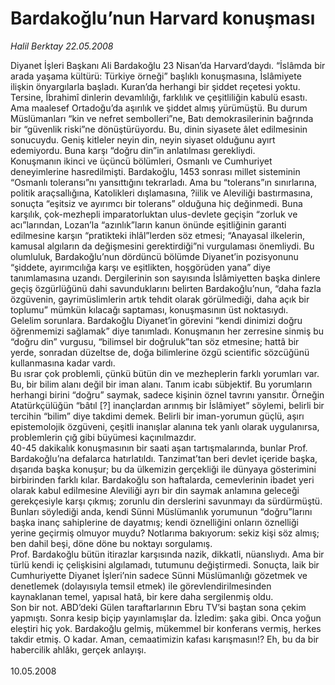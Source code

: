 # Bardakoğlu’nun Harvard konuşması

*Halil Berktay 22.05.2008*

<div class="taraf_structure_2col_1zq">
<div class="margen_n">



 <p>Diyanet İşleri Başkanı Ali Bardakoğlu 23 Nisan’da Harvard’daydı. “İslâmda bir arada yaşama kültürü: Türkiye örneği” başlıklı konuşmasına, İslâmiyete ilişkin önyargılarla başladı. Kuran’da herhangi bir şiddet reçetesi yoktu. Tersine, İbrahimî dinlerin devamlılığı, farklılık ve çeşitliliğin kabulü esastı. Ama maalesef Ortadoğu’da aşırılık ve şiddet almış yürümüştü. Bu durum Müslümanları “kin ve nefret sembolleri”ne, Batı demokrasilerinin bağrında bir “güvenlik riski”ne dönüştürüyordu. Bu, dinin siyasete âlet edilmesinin sonucuydu. Geniş kitleler neyin din, neyin siyaset olduğunu ayırt edemiyordu. Buna karşı “doğru din”in anlatılması gerekliydi. <br/>
Konuşmanın ikinci ve üçüncü bölümleri, Osmanlı ve Cumhuriyet deneyimlerine hasredilmişti. Bardakoğlu, 1453 sonrası millet sisteminin “Osmanlı toleransı”nı yansıttığını tekrarladı. Ama bu “tolerans”ın sınırlarına, politik araçsallığına, Katolikleri dışlamasına, ?iilik ve Aleviliği bastırmasına, sonuçta “eşitsiz ve ayırımcı bir tolerans” olduğuna hiç değinmedi. Buna karşılık, çok-mezhepli imparatorluktan ulus-devlete geçişin “zorluk ve acı”larından, Lozan’la “azınlık”ların kanun önünde eşitliğinin garanti edilmesine karşın “pratikteki ihlâl”lerden söz etmesi; “Anayasal ilkelerin, kamusal algıların da değişmesini gerektirdiği”ni vurgulaması önemliydi. Bu olumluluk, Bardakoğlu’nun dördüncü bölümde Diyanet’in pozisyonunu “şiddete, ayırımcılığa karşı ve eşitlikten, hoşgörüden yana” diye tanımlamasına uzandı. Dergilerinin son sayısında İslâmiyetten başka dinlere geçiş özgürlüğünü dahi savunduklarını belirten Bardakoğlu’nun, “daha fazla özgüvenin, gayrimüslimlerin artık tehdit olarak görülmediği, daha açık bir toplumu” mümkün kılacağı saptaması, konuşmasının üst noktasıydı.<br/>
Gelelim sorunlara. Bardakoğlu Diyanet’in görevini “kendi dinimizi doğru öğrenmemizi sağlamak” diye tanımladı. Konuşmanın her zerresine sinmiş bu “doğru din” vurgusu, “bilimsel bir doğruluk”tan söz etmesine; hattâ bir yerde, sonradan düzeltse de, doğa bilimlerine özgü scientific sözcüğünü kullanmasına kadar vardı. <br/>
Bu ısrar çok problemli, çünkü bütün din ve mezheplerin farklı yorumları var. Bu, bir bilim alanı değil bir iman alanı. Tanım icabı sübjektif. Bu yorumların herhangi birini “doğru” saymak, sadece kişinin öznel tavrını yansıtır. Örneğin Atatürkçülüğün “bâtıl [?] inançlardan arınmış bir İslâmiyet” söylemi, belirli bir tercihin “bilim” diye takdimi demek. Belirli bir iman-yorumun güçlü, aşırı epistemolojik özgüveni, çeşitli inanışlar alanına tek yanlı olarak uygulanırsa, problemlerin çığ gibi büyümesi kaçınılmazdır. <br/>
40-45 dakikalık konuşmasının bir saati aşan tartışmalarında, bunlar Prof. Bardakoğlu’na defalarca hatırlatıldı. Tanzimat’tan beri devlet içeride başka, dışarıda başka konuşur; bu da ülkemizin gerçekliği ile dünyaya gösterimini birbirinden farklı kılar. Bardakoğlu son haftalarda, cemevlerinin ibadet yeri olarak kabul edilmesine Aleviliği ayrı bir din saymak anlamına geleceği gerekçesiyle karşı çıkmış; zorunlu din derslerini savunmayı da sürdürmüştü. Bunları söylediği anda, kendi Sünni Müslümanlık yorumunun “doğru”larını başka inanç sahiplerine de dayatmış; kendi öznelliğini onların öznelliği yerine geçirmiş olmuyor muydu? Notlarıma bakıyorum: sekiz kişi söz almış; ben dahil beşi, döne döne bu noktayı sorgulamış. <br/>
Prof. Bardakoğlu bütün itirazlar karşısında nazik, dikkatli, nüanslıydı. Ama bir türlü kendi iç çelişkisini algılamadı, tutumunu değiştirmedi. Sonuçta, laik bir Cumhuriyette Diyanet İşleri’nin sadece Sünni Müslümanlığı gözetmek ve denetlemek (dolayısıyla temsil etmek) ile görevlendirilmesinden kaynaklanan temel, yapısal hatâ, bir kere daha sergilenmiş oldu.    <br/>
Son bir not. ABD’deki Gülen taraftarlarının Ebru TV’si baştan sona çekim yapmıştı. Sonra kesip biçip yayınlamışlar da. İzledim: şaka gibi. Onca yoğun eleştiri hiç yok. Bardakoğlu gelmiş, mükemmel bir konferans vermiş, herkes takdir etmiş. O kadar. Aman, cemaatimizin kafası karışmasın!? Eh, bu da bir habercilik ahlâkı, gerçek anlayışı. <br/>
<br/>
10.05.2008</p>
<br/>
<br/>
<br/>



<br/>


<div id="taraf_not">
</div>

</div>


</div>
